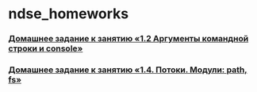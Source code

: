 # ndse_homeworks

### [Домашнее задание к занятию «1.2 Аргументы командной строки и console»](https://github.com/Irina-64/ndse_homeworks/blob/002/README.md) 

### [Домашнее задание к занятию «1.4. Потоки. Модули: path, fs»](https://github.com/Irina-64/ndse_homeworks/blob/004/README.md) 

